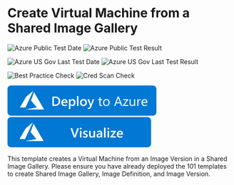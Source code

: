 # Create Virtual Machine from a Shared Image Gallery

![Azure Public Test Date](https://azurequickstartsservice.blob.core.windows.net/badges/quickstarts/microsoft.compute/vm-from-sig/PublicLastTestDate.svg)
![Azure Public Test Result](https://azurequickstartsservice.blob.core.windows.net/badges/quickstarts/microsoft.compute/vm-from-sig/PublicDeployment.svg)

![Azure US Gov Last Test Date](https://azurequickstartsservice.blob.core.windows.net/badges/quickstarts/microsoft.compute/vm-from-sig/FairfaxLastTestDate.svg)
![Azure US Gov Last Test Result](https://azurequickstartsservice.blob.core.windows.net/badges/quickstarts/microsoft.compute/vm-from-sig/FairfaxDeployment.svg)

![Best Practice Check](https://azurequickstartsservice.blob.core.windows.net/badges/quickstarts/microsoft.compute/vm-from-sig/BestPracticeResult.svg)
![Cred Scan Check](https://azurequickstartsservice.blob.core.windows.net/badges/quickstarts/microsoft.compute/vm-from-sig/CredScanResult.svg)

[![Deploy To Azure](https://raw.githubusercontent.com/Azure/azure-quickstart-templates/master/1-CONTRIBUTION-GUIDE/images/deploytoazure.svg?sanitize=true)](https://portal.azure.com/#create/Microsoft.Template/uri/https%3A%2F%2Fraw.githubusercontent.com%2FAzure%2Fazure-quickstart-templates%2Fmaster%2Fquickstarts%2Fmicrosoft.compute%2Fvm-from-sig%2Fazuredeploy.json)  [![Visualize](https://raw.githubusercontent.com/Azure/azure-quickstart-templates/master/1-CONTRIBUTION-GUIDE/images/visualizebutton.svg?sanitize=true)](http://armviz.io/#/?load=https%3A%2F%2Fraw.githubusercontent.com%2FAzure%2Fazure-quickstart-templates%2Fmaster%2Fquickstarts%2Fmicrosoft.compute%2Fvm-from-sig%2Fazuredeploy.json)

This template creates a Virtual Machine from an Image Version in a Shared Image Gallery. Please ensure you have already deployed the 101 templates to create Shared Image Gallery, Image Definition, and Image Version. 


